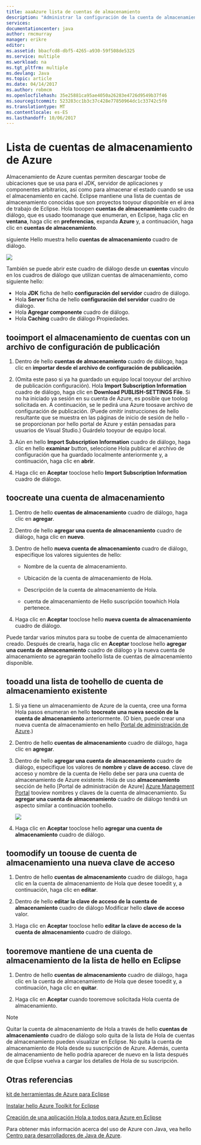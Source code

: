 ```yaml
---
title: aaaAzure lista de cuentas de almacenamiento
description: "Administrar la configuración de la cuenta de almacenamiento mediante Hola Kit de herramientas de Azure para Eclipse"
services: 
documentationcenter: java
author: rmcmurray
manager: erikre
editor: 
ms.assetid: bbacfcd8-dbf5-4265-a930-59f508de5325
ms.service: multiple
ms.workload: na
ms.tgt_pltfrm: multiple
ms.devlang: Java
ms.topic: article
ms.date: 04/14/2017
ms.author: robmcm
ms.openlocfilehash: 35e25881ca95ae4050a26283e4726d9549b37f46
ms.sourcegitcommit: 523283cc1b3c37c428e77850964dc1c33742c5f0
ms.translationtype: MT
ms.contentlocale: es-ES
ms.lasthandoff: 10/06/2017
---
```

# <a name="azure-storage-account-list"></a>Lista de cuentas de almacenamiento de Azure
Almacenamiento de Azure cuentas permiten descargar toobe de ubicaciones que se usa para el JDK, servidor de aplicaciones y componentes arbitrarios, así como para almacenar el estado cuando se usa el almacenamiento en caché. Eclipse mantiene una lista de cuentas de almacenamiento conocidas que son proyectos tooyour disponible en el área de trabajo de Eclipse. Hola tooopen **cuentas de almacenamiento** cuadro de diálogo, que es usado toomanage que enumeran, en Eclipse, haga clic en **ventana**, haga clic en **preferencias**, expanda **Azure** y, a continuación, haga clic en **cuentas de almacenamiento**.

siguiente Hello muestra hello **cuentas de almacenamiento** cuadro de diálogo.

![][ic719496]

También se puede abrir este cuadro de diálogo desde un **cuentas** vínculo en los cuadros de diálogo que utilizan cuentas de almacenamiento, como siguiente hello:

* Hola **JDK** ficha de hello **configuración del servidor** cuadro de diálogo.
* Hola **Server** ficha de hello **configuración del servidor** cuadro de diálogo.
* Hola **Agregar componente** cuadro de diálogo.
* Hola **Caching** cuadro de diálogo Propiedades.

## <a name="tooimport-your-storage-accounts-using-a-publish-settings-file"></a>tooimport el almacenamiento de cuentas con un archivo de configuración de publicación
1. Dentro de hello **cuentas de almacenamiento** cuadro de diálogo, haga clic en **importar desde el archivo de configuración de publicación**.

2. (Omita este paso si ya ha guardado un equipo local tooyour del archivo de publicación configuración). Hola **Import Subscription Information** cuadro de diálogo, haga clic en **Download PUBLISH-SETTINGS File**. Si no ha iniciado ya sesión en su cuenta de Azure, es posible que toolog solicitada en. A continuación, se le pedirá una Azure toosave archivo de configuración de publicación. (Puede omitir instrucciones de hello resultante que se muestra en las páginas de inicio de sesión de hello - se proporcionan por hello portal de Azure y están pensadas para usuarios de Visual Studio.) Guárdelo tooyour de equipo local.

3. Aún en hello **Import Subscription Information** cuadro de diálogo, haga clic en hello **examinar** button, seleccione Hola publicar el archivo de configuración que ha guardado localmente anteriormente y, a continuación, haga clic en **abrir**.

4. Haga clic en **Aceptar** tooclose hello **Import Subscription Information** cuadro de diálogo.

## <a name="toocreate-a-new-storage-account"></a>toocreate una cuenta de almacenamiento
1. Dentro de hello **cuentas de almacenamiento** cuadro de diálogo, haga clic en **agregar**.

2. Dentro de hello **agregar una cuenta de almacenamiento** cuadro de diálogo, haga clic en **nuevo**.

3. Dentro de hello **nueva cuenta de almacenamiento** cuadro de diálogo, especifique los valores siguientes de hello:

   * Nombre de la cuenta de almacenamiento.

   * Ubicación de la cuenta de almacenamiento de Hola.

   * Descripción de la cuenta de almacenamiento de Hola.

   * cuenta de almacenamiento de Hello suscripción toowhich Hola pertenece.

4. Haga clic en **Aceptar** tooclose hello **nueva cuenta de almacenamiento** cuadro de diálogo.

Puede tardar varios minutos para su toobe de cuenta de almacenamiento creado. Después de crearla, haga clic en **Aceptar** tooclose hello **agregar una cuenta de almacenamiento** cuadro de diálogo y la nueva cuenta de almacenamiento se agregarán toohello lista de cuentas de almacenamiento disponible.

## <a name="tooadd-an-existing-storage-account-toohello-list"></a>tooadd una lista de toohello de cuenta de almacenamiento existente
1. Si ya tiene un almacenamiento de Azure de la cuenta, cree una forma Hola pasos enumeran en hello **toocreate una nueva sección de la cuenta de almacenamiento** anteriormente. (O bien, puede crear una nueva cuenta de almacenamiento en hello [Portal de administración de Azure][Azure Management Portal].)

2. Dentro de hello **cuentas de almacenamiento** cuadro de diálogo, haga clic en **agregar**.

3. Dentro de hello **agregar una cuenta de almacenamiento** cuadro de diálogo, especifique los valores de **nombre** y **clave de acceso**. clave de acceso y nombre de la cuenta de Hello debe ser para una cuenta de almacenamiento de Azure existente. Hola de uso **almacenamiento** sección de hello [Portal de administración de Azure] [ Azure Management Portal] tooview nombres y claves de la cuenta de almacenamiento. Su **agregar una cuenta de almacenamiento** cuadro de diálogo tendrá un aspecto similar a continuación toohello.
   
   ![][ic719497]

4. Haga clic en **Aceptar** tooclose hello **agregar una cuenta de almacenamiento** cuadro de diálogo.

## <a name="toomodify-a-storage-account-toouse-a-new-access-key"></a>toomodify un toouse de cuenta de almacenamiento una nueva clave de acceso
1. Dentro de hello **cuentas de almacenamiento** cuadro de diálogo, haga clic en la cuenta de almacenamiento de Hola que desee tooedit y, a continuación, haga clic en **editar**.

2. Dentro de hello **editar la clave de acceso de la cuenta de almacenamiento** cuadro de diálogo Modificar hello **clave de acceso** valor.

3. Haga clic en **Aceptar** tooclose hello **editar la clave de acceso de la cuenta de almacenamiento** cuadro de diálogo.

## <a name="tooremove-a-storage-account-from-hello-list-maintained-in-eclipse"></a>tooremove mantiene de una cuenta de almacenamiento de la lista de hello en Eclipse
1. Dentro de hello **cuentas de almacenamiento** cuadro de diálogo, haga clic en la cuenta de almacenamiento de Hola que desee tooedit y, a continuación, haga clic en **quitar**.

2. Haga clic en **Aceptar** cuando tooremove solicitada Hola cuenta de almacenamiento.

> [!NOTE]
> Quitar la cuenta de almacenamiento de Hola a través de hello **cuentas de almacenamiento** cuadro de diálogo solo quita de la lista de Hola de cuentas de almacenamiento pueden visualizar en Eclipse. No quita la cuenta de almacenamiento de Hola desde su suscripción de Azure. Además, cuenta de almacenamiento de hello podría aparecer de nuevo en la lista después de que Eclipse vuelva a cargar los detalles de Hola de su suscripción.
> 
> 

## <a name="see-also"></a>Otras referencias
[kit de herramientas de Azure para Eclipse][Azure Toolkit for Eclipse]

[Instalar hello Azure Toolkit for Eclipse][Installing hello Azure Toolkit for Eclipse] 

[Creación de una aplicación Hola a todos para Azure en Eclipse][Creating a Hello World Application for Azure in Eclipse]

Para obtener más información acerca del uso de Azure con Java, vea hello [Centro para desarrolladores de Java de Azure][Azure Java Developer Center].

<!-- URL List -->

[Azure Java Developer Center]: http://go.microsoft.com/fwlink/?LinkID=699547
[Azure Toolkit for Eclipse]: http://go.microsoft.com/fwlink/?LinkID=699529
[Azure Management Portal]: http://go.microsoft.com/fwlink/?LinkID=512959
[Creating a Hello World Application for Azure in Eclipse]: http://go.microsoft.com/fwlink/?LinkID=699533
[Installing hello Azure Toolkit for Eclipse]: http://go.microsoft.com/fwlink/?LinkId=699546
[What's New in hello Azure Toolkit for Eclipse]: http://go.microsoft.com/fwlink/?LinkID=699552

<!-- IMG List -->

[ic719496]: ./media/azure-toolkit-for-eclipse-azure-storage-account-list/ic719496.png
[ic719497]: ./media/azure-toolkit-for-eclipse-azure-storage-account-list/ic719497.png

<!-- Legacy MSDN URL = https://msdn.microsoft.com/library/azure/dn205108.aspx -->
